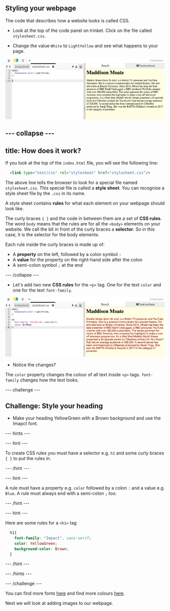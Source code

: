 ## Styling your webpage

The code that describes how a website looks is called CSS.

+ Look at the top of the code panel on trinket. Click on the file called `stylesheet.css`.

+ Change the value `White` to `LightYellow` and see what happens to your page.

![CSS background-color in code](images/yellowBackground.png "Yellow Background Colour")

--- collapse ---
---
title: How does it work?
---

If you look at the top of the `index.html` file, you will see the following line:

```html
  <link type="text/css" rel="stylesheet" href="stylesheet.css"/>
```

The above line tells the browser to look for a special file named `stylesheet.css`. This special file is called a **style sheet**. You can recognise a style sheet file by the `.css` in its name. 
  
A style sheet contains **rules** for what each element on your webpage should look like.

The curly braces `{ }` and the code in between them are a set of **CSS rules**. The word `body` means that the rules are for all the `<body>` elements on your website. We call the bit in front of the curly braces a **selector**. So in this case, it is the selector for the body elements.

Each rule inside the curly braces is made up of:
  - A **property** on the left, followed by a colon symbol `:`
  - A **value** for the property on the right-hand side after the colon
  - A semi-colon symbol `;` at the end
   
--- /collapse ---

+ Let's add two new **CSS rules** for the `<p>` tag. One for the text `color` and one for the text `font-family`.

![CSS p selector rules in code](images/darkRedTextColour.png "now p selector has rules")

+ Notice the changes?

The `color` property changes the colour of all text inside `<p>` tags. `font-family` changes how the text looks.

--- challenge ---

## Challenge: Style your heading

+ Make your heading YellowGreen with a Brown background and use the Imapct font.

--- hints ---

--- hint ---

To create CSS rules you must have a selector e.g. `h1` and some curly braces `{ }` to put the rules in.

--- /hint ---

--- hint ---

A rule must have a property e.g. `color` followed by a colon `:` and a value e.g. `Blue`.
A rule must always end with a semi-colon `;` too.


--- /hint ---

--- hint ---

Here are some rules for a `<h1>` tag

```css
  h1{
    font-family: "Impact", sans-serif;
    color: YellowGreen;
    background-color: Brown;
  }
```

--- /hint ---

--- /hints ---

--- /challenge ---

You can find more fonts [here](https://www.w3schools.com/cssref/css_websafe_fonts.asp) and find more colours [here](https://www.w3schools.com/colors/colors_names.asp).

Next we will look at adding images to our webpage.